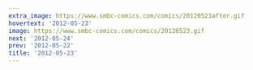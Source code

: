 ```yaml
---
extra_image: https://www.smbc-comics.com/comics/20120523after.gif
hovertext: '2012-05-23'
image: https://www.smbc-comics.com/comics/20120523.gif
next: '2012-05-24'
prev: '2012-05-22'
title: '2012-05-23'
---
```

